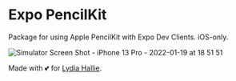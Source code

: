 # Expo PencilKit

Package for using Apple PencilKit with Expo Dev Clients. iOS-only.

![Simulator Screen Shot - iPhone 13 Pro - 2022-01-19 at 18 51 51](https://user-images.githubusercontent.com/9664363/150261656-305f1c8a-064d-4b56-bc66-19313fd95200.png)


Made with 💕 for [Lydia Hallie](https://github.com/lydiahallie).
